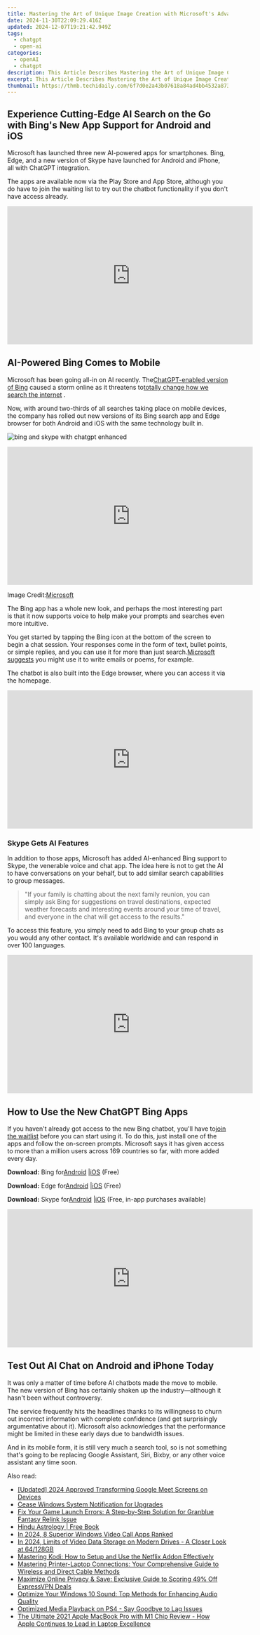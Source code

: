 ```yaml
---
title: Mastering the Art of Unique Image Creation with Microsoft's Advanced Copilot Feature
date: 2024-11-30T22:09:29.416Z
updated: 2024-12-07T19:21:42.949Z
tags:
  - chatgpt
  - open-ai
categories:
  - openAI
  - chatgpt
description: This Article Describes Mastering the Art of Unique Image Creation with Microsoft's Advanced Copilot Feature
excerpt: This Article Describes Mastering the Art of Unique Image Creation with Microsoft's Advanced Copilot Feature
thumbnail: https://thmb.techidaily.com/6f7d0e2a43b07618a84ad4bb4532a87360d4eb5cc4017e6eac185e39f8838773.jpg
---
```


## Experience Cutting-Edge AI Search on the Go with Bing's New App Support for Android and iOS

 Microsoft has launched three new AI-powered apps for smartphones. Bing, Edge, and a new version of Skype have launched for Android and iPhone, all with ChatGPT integration.

 The apps are available now via the Play Store and App Store, although you do have to join the waiting list to try out the chatbot functionality if you don't have access already.

<!-- affiliate ads begin -->
<iframe width="560" height="315" src="https://www.youtube.com/embed/nmj7aVvEeAs?si=OcR7USXKGyLcn09q" title="YouTube video player" frameborder="0" allow="accelerometer; autoplay; clipboard-write; encrypted-media; gyroscope; picture-in-picture; web-share" referrerpolicy="strict-origin-when-cross-origin" allowfullscreen></iframe>
<!-- affiliate ads end -->

## AI-Powered Bing Comes to Mobile

 Microsoft has been going all-in on AI recently. The[ChatGPT-enabled version of Bing](https://www.makeuseof.com/microsoft-bing-gets-chatgpt-ai/) caused a storm online as it threatens to[totally change how we search the internet](https://www.makeuseof.com/is-chatgpt-search-engine-threat/) .

 Now, with around two-thirds of all searches taking place on mobile devices, the company has rolled out new versions of its Bing search app and Edge browser for both Android and iOS with the same technology built in.

![bing and skype with chatgpt enhanced](https://static1.makeuseofimages.com/wordpress/wp-content/uploads/2023/02/bing-and-skype-with-chatgpt-enhanced.jpg)

<!-- affiliate ads begin -->
<iframe width="560" height="315" src="https://www.youtube.com/embed/9hsPbiic0O8?si=58mZ2Cu6wicQfsUP" title="YouTube video player" frameborder="0" allow="accelerometer; autoplay; clipboard-write; encrypted-media; gyroscope; picture-in-picture; web-share" referrerpolicy="strict-origin-when-cross-origin" allowfullscreen></iframe>
<!-- affiliate ads end -->

 Image Credit:[Microsoft](https://blogs.microsoft.com/blog/2023/02/22/the-new-bing-preview-experience-arrives-on-bing-and-edge-mobile-apps-introducing-bing-now-in-skype/)

 The Bing app has a whole new look, and perhaps the most interesting part is that it now supports voice to help make your prompts and searches even more intuitive.

 You get started by tapping the Bing icon at the bottom of the screen to begin a chat session. Your responses come in the form of text, bullet points, or simple replies, and you can use it for more than just search.[Microsoft suggests](https://blogs.microsoft.com/blog/2023/02/22/the-new-bing-preview-experience-arrives-on-bing-and-edge-mobile-apps-introducing-bing-now-in-skype/) you might use it to write emails or poems, for example.

 The chatbot is also built into the Edge browser, where you can access it via the homepage.

<!-- affiliate ads begin -->
<iframe width="560" height="315" src="https://www.youtube.com/embed/LlYIdWQc-jw?si=ZQ5809CbQGEar0vg" title="YouTube video player" frameborder="0" allow="accelerometer; autoplay; clipboard-write; encrypted-media; gyroscope; picture-in-picture; web-share" referrerpolicy="strict-origin-when-cross-origin" allowfullscreen></iframe>
<!-- affiliate ads end -->

### Skype Gets AI Features

 In addition to those apps, Microsoft has added AI-enhanced Bing support to Skype, the venerable voice and chat app. The idea here is not to get the AI to have conversations on your behalf, but to add similar search capabilities to group messages.

> "If your family is chatting about the next family reunion, you can simply ask Bing for suggestions on travel destinations, expected weather forecasts and interesting events around your time of travel, and everyone in the chat will get access to the results."

 To access this feature, you simply need to add Bing to your group chats as you would any other contact. It's available worldwide and can respond in over 100 languages.

<!-- affiliate ads begin -->
<iframe width="560" height="315" src="https://www.youtube.com/embed/ASUEYpqSP5E?si=0KOZxrTVexTuUkRn" title="YouTube video player" frameborder="0" allow="accelerometer; autoplay; clipboard-write; encrypted-media; gyroscope; picture-in-picture; web-share" referrerpolicy="strict-origin-when-cross-origin" allowfullscreen></iframe>
<!-- affiliate ads end -->

## How to Use the New ChatGPT Bing Apps

 If you haven't already got access to the new Bing chatbot, you'll have to[join the waitlist](https://www.makeuseof.com/try-bing-ai-powered-search-engine/) before you can start using it. To do this, just install one of the apps and follow the on-screen prompts. Microsoft says it has given access to more than a million users across 169 countries so far, with more added every day.

**Download:** Bing for[Android](https://www.anrdoezrs.net/links/7251228/type/dlg/sid/UUmuoUeUpU2022079/https://play.google.com/store/apps/details?id=com.microsoft.bing) |[iOS](https://apps.apple.com/us/app/microsoft-bing-search/id345323231) (Free)

**Download:** Edge for[Android](https://www.anrdoezrs.net/links/7251228/type/dlg/sid/UUmuoUeUpU2022079/https://play.google.com/store/apps/details?id=com.microsoft.emmx) |[iOS](https://apps.apple.com/us/app/microsoft-edge-web-browser/id1288723196) (Free)

**Download:** Skype for[Android](https://www.anrdoezrs.net/links/7251228/type/dlg/sid/UUmuoUeUpU2022079/https://play.google.com/store/apps/details?id=com.skype.raider) |[iOS](https://apps.apple.com/us/app/skype/id304878510) (Free, in-app purchases available)

<!-- affiliate ads begin -->
<iframe width="560" height="315" src="https://www.youtube.com/embed/e4Nt2xXXtmE?si=CtKwFry4b0AJXnaN" title="YouTube video player" frameborder="0" allow="accelerometer; autoplay; clipboard-write; encrypted-media; gyroscope; picture-in-picture; web-share" referrerpolicy="strict-origin-when-cross-origin" allowfullscreen></iframe>
<!-- affiliate ads end -->

## Test Out AI Chat on Android and iPhone Today

 It was only a matter of time before AI chatbots made the move to mobile. The new version of Bing has certainly shaken up the industry—although it hasn't been without controversy.

 The service frequently hits the headlines thanks to its willingness to churn out incorrect information with complete confidence (and get surprisingly argumentative about it). Microsoft also acknowledges that the performance might be limited in these early days due to bandwidth issues.

 And in its mobile form, it is still very much a search tool, so is not something that's going to be replacing Google Assistant, Siri, Bixby, or any other voice assistant any time soon.

<ins class="adsbygoogle"
     style="display:block"
     data-ad-format="autorelaxed"
     data-ad-client="ca-pub-7571918770474297"
     data-ad-slot="1223367746"></ins>

<ins class="adsbygoogle"
     style="display:block"
     data-ad-client="ca-pub-7571918770474297"
     data-ad-slot="8358498916"
     data-ad-format="auto"
     data-full-width-responsive="true"></ins>

<span class="atpl-alsoreadstyle">Also read:</span>
<div><ul>
<li><a href="https://digital-screen-recording.techidaily.com/updated-2024-approved-transforming-google-meet-screens-on-devices/"><u>[Updated] 2024 Approved Transforming Google Meet Screens on Devices</u></a></li>
<li><a href="https://windows11.techidaily.com/cease-windows-system-notification-for-upgrades/"><u>Cease Windows System Notification for Upgrades</u></a></li>
<li><a href="https://win-solutions.techidaily.com/fix-your-game-launch-errors-a-step-by-step-solution-for-granblue-fantasy-relink-issue/"><u>Fix Your Game Launch Errors: A Step-by-Step Solution for Granblue Fantasy Relink Issue</u></a></li>
<li><a href="https://novels-ebooks.techidaily.com/211326677-9781913738143-hindu-astrology/"><u>Hindu Astrology | Free Book</u></a></li>
<li><a href="https://screen-video-capture.techidaily.com/in-2024-8-superior-windows-video-call-apps-ranked/"><u>In 2024, 8 Superior Windows Video Call Apps Ranked</u></a></li>
<li><a href="https://fox-helps.techidaily.com/in-2024-limits-of-video-data-storage-on-modern-drives-a-closer-look-at-64128gb/"><u>In 2024, Limits of Video Data Storage on Modern Drives - A Closer Look at 64/128GB</u></a></li>
<li><a href="https://tech-haven.techidaily.com/mastering-kodi-how-to-setup-and-use-the-netflix-addon-effectively/"><u>Mastering Kodi: How to Setup and Use the Netflix Addon Effectively</u></a></li>
<li><a href="https://tech-haven.techidaily.com/mastering-printer-laptop-connections-your-comprehensive-guide-to-wireless-and-direct-cable-methods/"><u>Mastering Printer-Laptop Connections: Your Comprehensive Guide to Wireless and Direct Cable Methods</u></a></li>
<li><a href="https://tech-haven.techidaily.com/maximize-online-privacy-and-save-exclusive-guide-to-scoring-49-off-expressvpn-deals/"><u>Maximize Online Privacy & Save: Exclusive Guide to Scoring 49% Off ExpressVPN Deals</u></a></li>
<li><a href="https://tech-haven.techidaily.com/optimize-your-windows-10-sound-top-methods-for-enhancing-audio-quality/"><u>Optimize Your Windows 10 Sound: Top Methods for Enhancing Audio Quality</u></a></li>
<li><a href="https://tech-haven.techidaily.com/optimized-media-playback-on-ps4-say-goodbye-to-lag-issues/"><u>Optimized Media Playback on PS4 - Say Goodbye to Lag Issues</u></a></li>
<li><a href="https://buynow-help.techidaily.com/the-ultimate-2021-apple-macbook-pro-with-m1-chip-review-how-apple-continues-to-lead-in-laptop-excellence/"><u>The Ultimate 2021 Apple MacBook Pro with M1 Chip Review - How Apple Continues to Lead in Laptop Excellence</u></a></li>
</ul></div>

